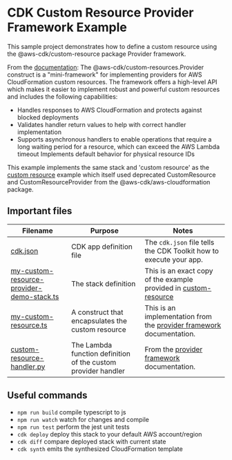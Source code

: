 # CDK Custom Resource Provider Framework Example

This sample project demonstrates how to define a custom resource using the @aws-cdk/custom-resource package Provider framework.

From the [documentation](https://docs.aws.amazon.com/cdk/api/latest/docs/custom-resources-readme.html): The @aws-cdk/custom-resources.Provider construct is a "mini-framework" for implementing providers for AWS CloudFormation custom resources. The framework offers a high-level API which makes it easier to implement robust and powerful custom resources and includes the following capabilities:

* Handles responses to AWS CloudFormation and protects against blocked deployments
* Validates handler return values to help with correct handler implementation
* Supports asynchronous handlers to enable operations that require a long waiting period for a resource, which can exceed the AWS Lambda timeout
Implements default behavior for physical resource IDs

This example implements the same stack and 'custom resource' as the [custom resource](../custom-resource) example which itself used deprecated CustomResource and CustomResourceProvider from the @aws-cdk/aws-cloudformation package.

## Important files

| Filename | Purpose | Notes |
|--|--|--|
|[cdk.json](cdk.json)| CDK app definition file|The `cdk.json` file tells the CDK Toolkit how to execute your app.|
|[my-custom-resource-provider-demo-stack.ts](lib/my-custom-resource-provider-demo-stack.ts)|The stack definition|This is an exact copy of the example provided in [custom-resource](../custom-resource/index.ts)|
|[my-custom-resource.ts](lib/my-custom-resource.ts)|A construct that encapsulates the custom resource|This is an implementation from the [provider framework](https://docs.aws.amazon.com/cdk/api/latest/docs/custom-resources-readme.html#provider-framework) documentation.|
|[custom-resource-handler.py](lib/custom-resource-handler.py)|The Lambda function definition of the custom provider handler|From the [provider framework](https://docs.aws.amazon.com/cdk/api/latest/docs/custom-resources-readme.html#provider-framework) documentation.|

## Useful commands

 * `npm run build`   compile typescript to js
 * `npm run watch`   watch for changes and compile
 * `npm run test`    perform the jest unit tests
 * `cdk deploy`      deploy this stack to your default AWS account/region
 * `cdk diff`        compare deployed stack with current state
 * `cdk synth`       emits the synthesized CloudFormation template
